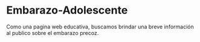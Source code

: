 # Embarazo-Adolescente
Como una pagina web educativa, buscamos brindar una breve información al publico sobre el embarazo precoz.
